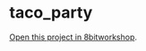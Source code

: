 taco_party
=====

[Open this project in 8bitworkshop](http://8bitworkshop.com/redir.html?platform=nes&githubURL=https%3A%2F%2Fgithub.com%2Fniiiiiicckkkkkk%2Ftaco_party&file=taco_party.dasm).
